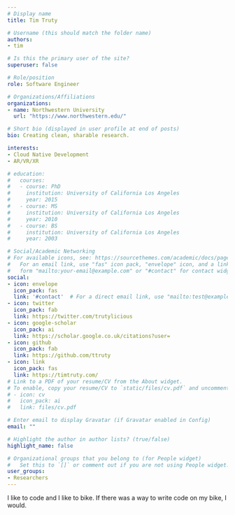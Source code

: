```yaml
---
# Display name
title: Tim Truty

# Username (this should match the folder name)
authors:
- tim

# Is this the primary user of the site?
superuser: false

# Role/position
role: Software Engineer

# Organizations/Affiliations
organizations:
- name: Northwestern University
  url: "https://www.northwestern.edu/"

# Short bio (displayed in user profile at end of posts)
bio: Creating clean, sharable research.

interests:
- Cloud Native Development
- AR/VR/XR

# education:
#   courses:
#   - course: PhD 
#     institution: University of California Los Angeles
#     year: 2015
#   - course: MS
#     institution: University of California Los Angeles
#     year: 2010
#   - course: BS
#     institution: University of California Los Angeles
#     year: 2003

# Social/Academic Networking
# For available icons, see: https://sourcethemes.com/academic/docs/page-builder/#icons
#   For an email link, use "fas" icon pack, "envelope" icon, and a link in the
#   form "mailto:your-email@example.com" or "#contact" for contact widget.
social:
- icon: envelope
  icon_pack: fas
  link: '#contact'  # For a direct email link, use "mailto:test@example.org".
- icon: twitter
  icon_pack: fab
  link: https://twitter.com/trutylicious
- icon: google-scholar
  icon_pack: ai
  link: https://scholar.google.co.uk/citations?user=
- icon: github
  icon_pack: fab
  link: https://github.com/ttruty
- icon: link
  icon_pack: fas
  link: https://timtruty.com/
# Link to a PDF of your resume/CV from the About widget.
# To enable, copy your resume/CV to `static/files/cv.pdf` and uncomment the lines below.
# - icon: cv
#   icon_pack: ai
#   link: files/cv.pdf

# Enter email to display Gravatar (if Gravatar enabled in Config)
email: ""

# Highlight the author in author lists? (true/false)
highlight_name: false

# Organizational groups that you belong to (for People widget)
#   Set this to `[]` or comment out if you are not using People widget.
user_groups:
- Researchers
---
```


I like to code and I like to bike. If there was a way to write code on my bike, I would.
